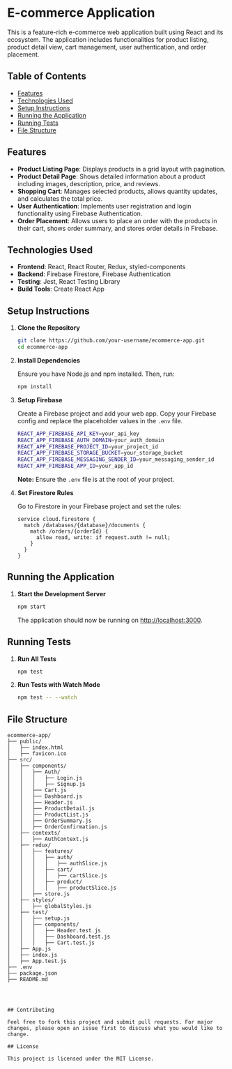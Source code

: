 # E-commerce Application

This is a feature-rich e-commerce web application built using React and its ecosystem. The application includes functionalities for product listing, product detail view, cart management, user authentication, and order placement.

## Table of Contents

- [Features](#features)
- [Technologies Used](#technologies-used)
- [Setup Instructions](#setup-instructions)
- [Running the Application](#running-the-application)
- [Running Tests](#running-tests)
- [File Structure](#file-structure)

## Features

- **Product Listing Page**: Displays products in a grid layout with pagination.
- **Product Detail Page**: Shows detailed information about a product including images, description, price, and reviews.
- **Shopping Cart**: Manages selected products, allows quantity updates, and calculates the total price.
- **User Authentication**: Implements user registration and login functionality using Firebase Authentication.
- **Order Placement**: Allows users to place an order with the products in their cart, shows order summary, and stores order details in Firebase.

## Technologies Used

- **Frontend**: React, React Router, Redux, styled-components
- **Backend**: Firebase Firestore, Firebase Authentication
- **Testing**: Jest, React Testing Library
- **Build Tools**: Create React App

## Setup Instructions

1. **Clone the Repository**

    ```sh
    git clone https://github.com/your-username/ecommerce-app.git
    cd ecommerce-app
    ```

2. **Install Dependencies**

    Ensure you have Node.js and npm installed. Then, run:

    ```sh
    npm install
    ```

3. **Setup Firebase**

    Create a Firebase project and add your web app. Copy your Firebase config and replace the placeholder values in the `.env` file.

    ```sh
    REACT_APP_FIREBASE_API_KEY=your_api_key
    REACT_APP_FIREBASE_AUTH_DOMAIN=your_auth_domain
    REACT_APP_FIREBASE_PROJECT_ID=your_project_id
    REACT_APP_FIREBASE_STORAGE_BUCKET=your_storage_bucket
    REACT_APP_FIREBASE_MESSAGING_SENDER_ID=your_messaging_sender_id
    REACT_APP_FIREBASE_APP_ID=your_app_id
    ```

    **Note:** Ensure the `.env` file is at the root of your project.

4. **Set Firestore Rules**

    Go to Firestore in your Firebase project and set the rules:

    ```plaintext
    service cloud.firestore {
      match /databases/{database}/documents {
        match /orders/{orderId} {
          allow read, write: if request.auth != null;
        }
      }
    }
    ```

## Running the Application

1. **Start the Development Server**

    ```sh
    npm start
    ```

    The application should now be running on [http://localhost:3000](http://localhost:3000).

## Running Tests

1. **Run All Tests**

    ```sh
    npm test
    ```

2. **Run Tests with Watch Mode**

    ```sh
    npm test -- --watch
    ```

## File Structure

```plaintext
ecommerce-app/
├── public/
│   ├── index.html
│   ├── favicon.ico
├── src/
│   ├── components/
│   │   ├── Auth/
│   │   │   ├── Login.js
│   │   │   ├── Signup.js
│   │   ├── Cart.js
│   │   ├── Dashboard.js
│   │   ├── Header.js
│   │   ├── ProductDetail.js
│   │   ├── ProductList.js
│   │   ├── OrderSummary.js
│   │   ├── OrderConfirmation.js
│   ├── contexts/
│   │   ├── AuthContext.js
│   ├── redux/
│   │   ├── features/
│   │   │   ├── auth/
│   │   │   │   ├── authSlice.js
│   │   │   ├── cart/
│   │   │   │   ├── cartSlice.js
│   │   │   ├── product/
│   │   │   │   ├── productSlice.js
│   │   ├── store.js
│   ├── styles/
│   │   ├── globalStyles.js
│   ├── test/
│   │   ├── setup.js
│   │   ├── components/
│   │   │   ├── Header.test.js
│   │   │   ├── Dashboard.test.js
│   │   │   ├── Cart.test.js
│   ├── App.js
│   ├── index.js
│   ├── App.test.js
├── .env
├── package.json
├── README.md




## Contributing

Feel free to fork this project and submit pull requests. For major changes, please open an issue first to discuss what you would like to change.

## License

This project is licensed under the MIT License.
